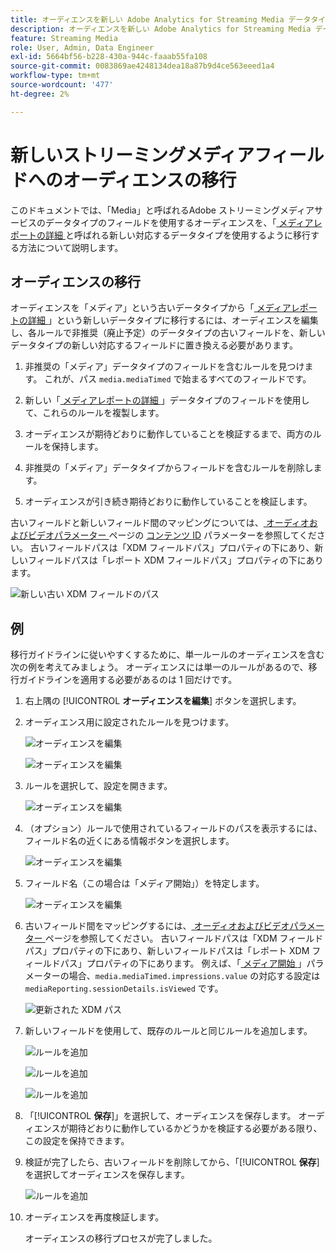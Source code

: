 ```yaml
---
title: オーディエンスを新しい Adobe Analytics for Streaming Media データタイプに移行する
description: オーディエンスを新しい Adobe Analytics for Streaming Media データタイプに移行する方法を説明します
feature: Streaming Media
role: User, Admin, Data Engineer
exl-id: 5664bf56-b228-430a-944c-faaab55fa108
source-git-commit: 0083869ae4248134dea18a87b9d4ce563eeed1a4
workflow-type: tm+mt
source-wordcount: '477'
ht-degree: 2%

---
```


# 新しいストリーミングメディアフィールドへのオーディエンスの移行

このドキュメントでは、「Media」と呼ばれるAdobe ストリーミングメディアサービスのデータタイプのフィールドを使用するオーディエンスを、「[ メディアレポートの詳細 ](https://experienceleague.adobe.com/ja/docs/experience-platform/xdm/data-types/media-reporting-details) と呼ばれる新しい対応するデータタイプを使用するように移行する方法について説明します。

## オーディエンスの移行

オーディエンスを「メディア」という古いデータタイプから「[ メディアレポートの詳細 ](https://experienceleague.adobe.com/ja/docs/experience-platform/xdm/data-types/media-reporting-details)」という新しいデータタイプに移行するには、オーディエンスを編集し、各ルールで非推奨（廃止予定）のデータタイプの古いフィールドを、新しいデータタイプの新しい対応するフィールドに置き換える必要があります。

1. 非推奨の「メディア」データタイプのフィールドを含むルールを見つけます。 これが、パス `media.mediaTimed` で始まるすべてのフィールドです。

1. 新しい「[ メディアレポートの詳細 ](https://experienceleague.adobe.com/ja/docs/experience-platform/xdm/data-types/media-reporting-details)」データタイプのフィールドを使用して、これらのルールを複製します。

1. オーディエンスが期待どおりに動作していることを検証するまで、両方のルールを保持します。

1. 非推奨の「メディア」データタイプからフィールドを含むルールを削除します。

1. オーディエンスが引き続き期待どおりに動作していることを検証します。

古いフィールドと新しいフィールド間のマッピングについては、[ オーディオおよびビデオパラメーター ](https://experienceleague.adobe.com/ja/docs/media-analytics/using/implementation/variables/audio-video-parameters#content-id) ページの [ コンテンツ ID](https://experienceleague.adobe.com/ja/docs/media-analytics/using/implementation/variables/audio-video-parameters) パラメーターを参照してください。 古いフィールドパスは「XDM フィールドパス」プロパティの下にあり、新しいフィールドパスは「レポート XDM フィールドパス」プロパティの下にあります。

![ 新しい古い XDM フィールドのパス ](assets/field-paths-updated.jpeg)

## 例

移行ガイドラインに従いやすくするために、単一ルールのオーディエンスを含む次の例を考えてみましょう。 オーディエンスには単一のルールがあるので、移行ガイドラインを適用する必要があるのは 1 回だけです。

1. 右上隅の [!UICONTROL **オーディエンスを編集**] ボタンを選択します。

1. オーディエンス用に設定されたルールを見つけます。

   ![ オーディエンスを編集 ](assets/audience-edit.jpeg)

   ![ オーディエンスを編集 ](assets/audience-edit2.jpeg)

1. ルールを選択して、設定を開きます。

   ![ オーディエンスを編集 ](assets/audience-edit3.jpeg)

1. （オプション）ルールで使用されているフィールドのパスを表示するには、フィールド名の近くにある情報ボタンを選択します。

   ![ オーディエンスを編集 ](assets/audience-edit4.jpeg)

1. フィールド名（この場合は「メディア開始」）を特定します。

   ![ オーディエンスを編集 ](assets/audience-edit5.jpeg)

1. 古いフィールド間をマッピングするには、[ オーディオおよびビデオパラメーター ](https://experienceleague.adobe.com/ja/docs/media-analytics/using/implementation/variables/audio-video-parameters) ページを参照してください。 古いフィールドパスは「XDM フィールドパス」プロパティの下にあり、新しいフィールドパスは「レポート XDM フィールドパス」プロパティの下にあります。 例えば、「[ メディア開始 ](https://experienceleague.adobe.com/ja/docs/media-analytics/using/implementation/variables/audio-video-parameters#media-starts)」パラメーターの場合、`media.mediaTimed.impressions.value` の対応する設定は `mediaReporting.sessionDetails.isViewed` です。

   ![ 更新された XDM パス ](assets/updated-xdm-path.jpeg)

1. 新しいフィールドを使用して、既存のルールと同じルールを追加します。

   ![ルールを追加](assets/add-rule.jpeg)

   ![ルールを追加](assets/add-rule2.jpeg)

   ![ルールを追加](assets/add-rule3.jpeg)

1. 「[!UICONTROL **保存**]」を選択して、オーディエンスを保存します。 オーディエンスが期待どおりに動作しているかどうかを検証する必要がある限り、この設定を保持できます。

1. 検証が完了したら、古いフィールドを削除してから、「[!UICONTROL **保存**] を選択してオーディエンスを保存します。

   ![ルールを追加](assets/add-rule4.jpeg)

1. オーディエンスを再度検証します。

   オーディエンスの移行プロセスが完了しました。
